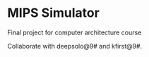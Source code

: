 MIPS Simulator
==============

Final project for computer architecture course

Collaborate with deepsolo@9# and kfirst@9#.